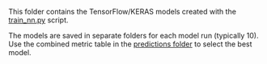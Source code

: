 This folder contains the TensorFlow/KERAS models created with the [train_nn.py](../train_nn.py) script.

The models are saved in separate folders for each model run (typically 10).
Use the combined metric table in the [predictions folder](../pnn_model_estimates) to select the best model.

